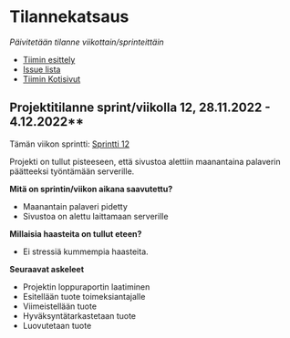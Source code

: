# Tilannekatsaus


*Päivitetään tilanne viikottain/sprinteittäin*

* [Tiimin esittely](https://ac8393.pages.labranet.jamk.fi/grafiteam-projekti/10-Projektihallinta/esittely/)
* [Issue lista](https://gitlab.labranet.jamk.fi/AC8393/grafiteam-projekti/-/issues)
* [Tiimin Kotisivut]()

## Projektitilanne sprint/viikolla 12,  28.11.2022 - 4.12.2022**

Tämän viikon sprintti: [Sprintti 12](https://gitlab.labranet.jamk.fi/AC8393/grafiteam-projekti/-/milestones/14#tab-issues)

Projekti on tullut pisteeseen, että sivustoa alettiin maanantaina palaverin päätteeksi työntämään serverille.

**Mitä on sprintin/viikon aikana saavutettu?**

- Maanantain palaveri pidetty
- Sivustoa on alettu laittamaan serverille

**Millaisia haasteita on tullut eteen?**

- Ei stressiä kummempia haasteita.

**Seuraavat askeleet**

- Projektin loppuraportin laatiminen
- Esitellään tuote toimeksiantajalle
- Viimeistellään tuote
- Hyväksyntätarkastetaan tuote
- Luovutetaan tuote

